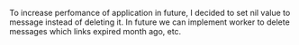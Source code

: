To increase perfomance of application in future, I decided to set nil value to message instead of deleting it.
In future we can implement worker to delete messages which links expired month ago, etc.
